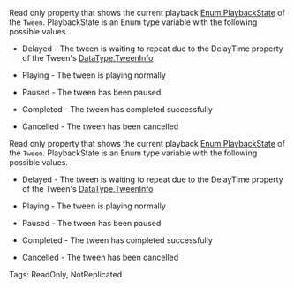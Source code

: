 Read only property that shows the current playback [Enum.PlaybackState](https://developer.roblox.com/search#stq=PlaybackState) of the `Tween`. PlaybackState is an Enum type variable with the following possible values.

 - Delayed - The tween is waiting to repeat due to the DelayTime property of the Tween's [DataType.TweenInfo](https://developer.roblox.com/search#stq=TweenInfo)

 - Playing - The tween is playing normally

 - Paused - The tween has been paused

 - Completed - The tween has completed successfully

 - Cancelled - The tween has been cancelled
	
Read only property that shows the current playback [Enum.PlaybackState](https://developer.roblox.com/search#stq=PlaybackState) of the `Tween`. PlaybackState is an Enum type variable with the following possible values.

 - Delayed - The tween is waiting to repeat due to the DelayTime property of the Tween's [DataType.TweenInfo](https://developer.roblox.com/search#stq=TweenInfo)

 - Playing - The tween is playing normally

 - Paused - The tween has been paused

 - Completed - The tween has completed successfully

 - Cancelled - The tween has been cancelled

Tags: ReadOnly, NotReplicated